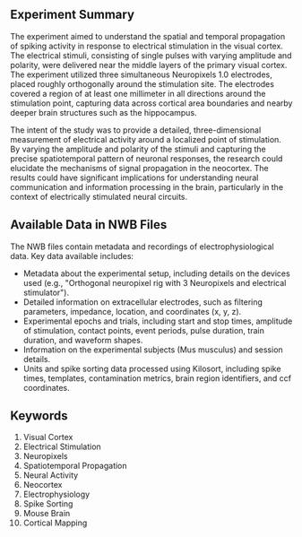 ## Experiment Summary

The experiment aimed to understand the spatial and temporal propagation of spiking activity in response to electrical stimulation in the visual cortex. The electrical stimuli, consisting of single pulses with varying amplitude and polarity, were delivered near the middle layers of the primary visual cortex. The experiment utilized three simultaneous Neuropixels 1.0 electrodes, placed roughly orthogonally around the stimulation site. The electrodes covered a region of at least one millimeter in all directions around the stimulation point, capturing data across cortical area boundaries and nearby deeper brain structures such as the hippocampus.

The intent of the study was to provide a detailed, three-dimensional measurement of electrical activity around a localized point of stimulation. By varying the amplitude and polarity of the stimuli and capturing the precise spatiotemporal pattern of neuronal responses, the research could elucidate the mechanisms of signal propagation in the neocortex. The results could have significant implications for understanding neural communication and information processing in the brain, particularly in the context of electrically stimulated neural circuits.

## Available Data in NWB Files

The NWB files contain metadata and recordings of electrophysiological data. Key data available includes:

- Metadata about the experimental setup, including details on the devices used (e.g., "Orthogonal neuropixel rig with 3 Neuropixels and electrical stimulator").
- Detailed information on extracellular electrodes, such as filtering parameters, impedance, location, and coordinates (x, y, z).
- Experimental epochs and trials, including start and stop times, amplitude of stimulation, contact points, event periods, pulse duration, train duration, and waveform shapes.
- Information on the experimental subjects (Mus musculus) and session details.
- Units and spike sorting data processed using Kilosort, including spike times, templates, contamination metrics, brain region identifiers, and ccf coordinates.

## Keywords

1. Visual Cortex
2. Electrical Stimulation
3. Neuropixels
4. Spatiotemporal Propagation
5. Neural Activity
6. Neocortex
7. Electrophysiology
8. Spike Sorting
9. Mouse Brain
10. Cortical Mapping